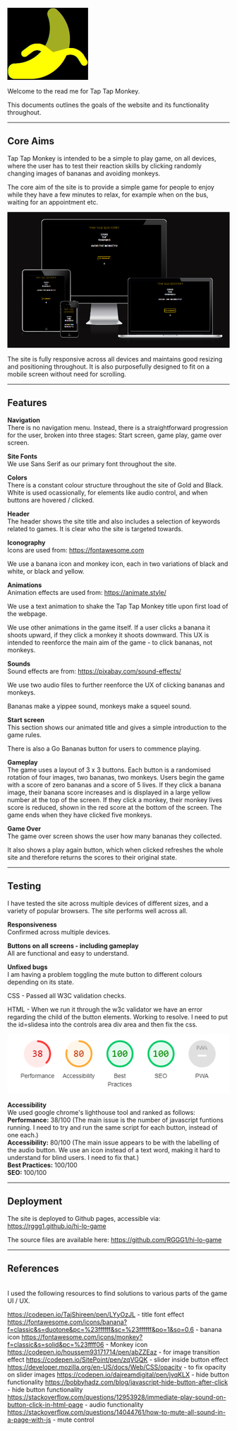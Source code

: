 ![Tap Tap Monkey Logo](assets/images/aBananaYellow.png)<br>

Welcome to the read me for Tap Tap Monkey.<br>

This documents outlines the goals of the website and its functionality throughout.<br>

------
## Core Aims

Tap Tap Monkey is intended to be a simple to play game, on all devices, where the user has to test their reaction skills by clicking randomly changing images of bananas and avoiding monkeys.<br>

The core aim of the site is to provide a simple game for people to enjoy while they have a few minutes to relax, for example when on the bus, waiting for an appointment etc.<br>

![Am I Responsive](assets/images/amIResponsive.png)<br>

The site is fully responsive across all devices and maintains good resizing and positioning throughout. It is also purposefully designed to fit on a mobile screen without need for scrolling.<br>

------
## Features

<strong>Navigation</strong><br>
There is no navigation menu. Instead, there is a straightforward progression for the user, broken into three stages: Start screen, game play, game over screen.<br>

<strong>Site Fonts</strong><br>
We use Sans Serif as our primary font throughout the site.<br>

<strong>Colors</strong><br> 
There is a constant colour structure throughout the site of Gold and Black. White is used ocassionally, for elements like audio control, and when buttons are hovered / clicked.<br>

<strong>Header</strong><br> 
The header shows the site title and also includes a selection of keywords related to games. It is clear who the site is targeted towards.<br>

<strong>Iconography</strong><br> 
Icons are used from: https://fontawesome.com<br>

We use a banana icon and monkey icon, each in two variations of black and white, or black and yellow.<br>

<strong>Animations</strong><br> 
Animation effects are used from: https://animate.style/<br>

We use a text animation to shake the Tap Tap Monkey title upon first load of the webpage.<br>

We use other animations in the game itself. If a user clicks a banana it shoots upward, if they click a monkey it shoots downward. This UX is intended to reenforce the main aim of the game - to click bananas, not monkeys.<br>

<strong>Sounds</strong><br>
Sound effects are from: https://pixabay.com/sound-effects/<br>

We use two audio files to further reenforce the UX of clicking bananas and monkeys.<br>

Bananas make a yippee sound, monkeys make a squeel sound.<br>


<strong>Start screen</strong><br> 
This section shows our animated title and gives a simple introduction to the game rules.<br>

There is also a Go Bananas button for users to commence playing.<br>

<strong>Gameplay</strong><br> 
The game uses a layout of 3 x 3 buttons. Each button is a randomised rotation of four images, two bananas, two monkeys. Users begin the game with a score of zero bananas and a score of 5 lives. If they click a banana image, their banana score increases and is displayed in a large yellow number at the top of the screen. If they click a monkey, their monkey lives score is reduced, shown in the red score at the bottom of the screen. The game ends when they have clicked five monkeys.
<br>

<strong>Game Over</strong><br> 
The game over screen shows the user how many bananas they collected.<br>

It also shows a play again button, which when clicked refreshes the whole site and therefore returns the scores to their original state.<br>


------
## Testing

I have tested the site across multiple devices of different sizes, and a variety of popular browsers. The site performs well across all.<br>

<strong>Responsiveness</strong><br> Confirmed across multiple devices.<br>

<strong>Buttons on all screens - including gameplay</strong><br> All are functional and easy to understand.<br>

<strong>Unfixed bugs</strong><br> I am having a problem toggling the mute button to different colours depending on its state.<br>

CSS - Passed all W3C validation checks.<br>

HTML - When we run it through the w3c validator we have an error regarding the child of the button elements. Working to resolve. I need to put the id=slidesa into the controls area div area and then fix the css.<br>

![Lighthouse Score](assets/images/lighthouse.png)<br>

<strong>Accessibility</strong><br> We used google chrome's lighthouse tool and ranked as follows:<br>
    <strong>Performance:</strong> 38/100 (The main issue is the number of javascript funtions running. I need to try and run the same script for each button, instead of one each.)<br>
    <strong>Accessibility:</strong> 80/100 (The main issue appears to be with the labelling of the audio button. We use an icon instead of a text word, making it hard to understand for blind users. I need to fix that.)<br>
    <strong>Best Practices:</strong> 100/100<br>
    <strong>SEO:</strong> 100/100<br>

------
## Deployment

The site is deployed to Github pages, accessible via: https://rggg1.github.io/hi-lo-game<br>


The source files are available here: https://github.com/RGGG1/hi-lo-game<br>

------
## References
<br>
I used the following resources to find solutions to various parts of the game UI / UX. <br>

https://codepen.io/TajShireen/pen/LYyOzJL - title font effect
https://fontawesome.com/icons/banana?f=classic&s=duotone&pc=%23ffffff&sc=%23ffffff&po=1&so=0.6 - banana icon
https://fontawesome.com/icons/monkey?f=classic&s=solid&pc=%23ffff06 - Monkey icon
https://codepen.io/houssem93171714/pen/abZZEaz - for image transition effect
https://codepen.io/SitePoint/pen/zqVGQK - slider inside button effect
https://developer.mozilla.org/en-US/docs/Web/CSS/opacity - to fix opacity on slider images
https://codepen.io/dajreamdigital/pen/jvqKLX - hide button functionality
https://bobbyhadz.com/blog/javascript-hide-button-after-click - hide button functionality
https://stackoverflow.com/questions/12953928/immediate-play-sound-on-button-click-in-html-page - audio functionality
https://stackoverflow.com/questions/14044761/how-to-mute-all-sound-in-a-page-with-js - mute control